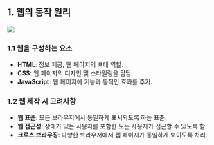 ## 1. 웹의 동작 원리

![](https://i.ibb.co/f1Pxqdm/AD-4n-Xf2-Vn9ku-LA-qzfky3-KM5-OXs-N8-Tg-SE-w-CVl-Ft-W0-Lh-N2ha-Vew6-Nd4mqdil-Gy2-ICCACh-WQIKWy-ELo-Q.png)

### 1.1 웹을 구성하는 요소
- **HTML**: 정보 제공, 웹 페이지의 뼈대 역할.
- **CSS**: 웹 페이지의 디자인 및 스타일링을 담당.
- **JavaScript**: 웹 페이지에 기능과 동적인 효과를 추가.

### 1.2 웹 제작 시 고려사항
- **웹 표준**: 모든 브라우저에서 동일하게 표시되도록 하는 표준.
- **웹 접근성**: 장애가 있는 사용자를 포함한 모든 사용자가 접근할 수 있도록 함.
- **크로스 브라우징**: 다양한 브라우저에서 웹 페이지가 동일하게 보이도록 처리.